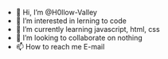 - 👋 Hi, I’m @H0llow-Valley
- 👀 I’m interested in lerning to code
- 🌱 I’m currently learning javascript, html, css
- 💞️ I’m looking to collaborate on nothing
- 📫 How to reach me E-mail

<!---
H0llow-Valley/H0llow-Valley is a ✨ special ✨ repository because its `README.md` (this file) appears on your GitHub profile.
You can click the Preview link to take a look at your changes.
--->
